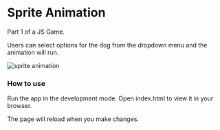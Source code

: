 # Sprite Animation

Part 1 of a JS Game. 

Users can select options for the dog from the dropdown menu and the animation will run.

![sprite animation](https://user-images.githubusercontent.com/99015262/182772408-2bd04aa9-a873-4ec6-b612-5b8ea55d8163.png)

### How to use

Run the app in the development mode. Open index.html to view it in your browser.

The page will reload when you make changes.

